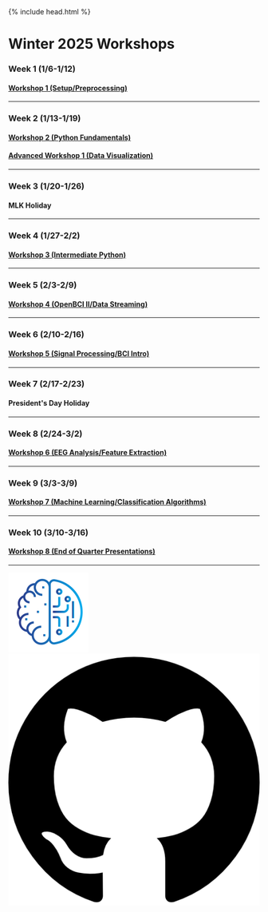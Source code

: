<head>
  {% include head.html %}
  <title>CruX GitHub Page Home</title>
  <link rel="icon" type="image/x-icon" href="../images/favicon.ico">
</head>

<link rel="stylesheet" href="../css/styles.css">

# Winter 2025 Workshops


### Week 1 (1/6-1/12)
#### [Workshop 1 (Setup/Preprocessing)](https://drive.google.com/drive/u/1/folders/1NaXX6BsD9aTMzpTVC4By7oBNL2Qyp1pX)
---
### Week 2 (1/13-1/19)
#### [Workshop 2 (Python Fundamentals)](https://drive.google.com/drive/u/1/folders/1SbOb7IwJqpZLvDSC7w-EXD20WeobdCQ5)
#### [Advanced Workshop 1 (Data Visualization)](https://drive.google.com/drive/u/1/folders/1C8ASQN33sJ0U3dLd542kQBoIwd4qS-eD)
---

### Week 3 (1/20-1/26)
#### MLK Holiday
---
### Week 4 (1/27-2/2)
#### [Workshop 3 (Intermediate Python)](https://drive.google.com/drive/u/1/folders/1nnb3PFG5fWTaabronMR-OImTolXf4Xq-)
---
### Week 5 (2/3-2/9)
#### [Workshop 4 (OpenBCI II/Data Streaming)](https://drive.google.com/drive/u/1/folders/1otB_0wD743qrS3f0o9RCeRacN0Whd_p2)
---

### Week 6 (2/10-2/16)
#### [Workshop 5 (Signal Processing/BCI Intro)](https://drive.google.com/drive/u/1/folders/1Ncra9sj_75Pgnh5NfYTmd7vXngkAWthy)
---

### Week 7 (2/17-2/23)
#### President's Day Holiday
---

### Week 8 (2/24-3/2)
#### [Workshop 6 (EEG Analysis/Feature Extraction)](https://drive.google.com/drive/u/1/folders/1zBCckxlZqzAZudksLwOAculWmattV1oJ)
---

### Week 9 (3/3-3/9)
#### [Workshop 7 (Machine Learning/Classification Algorithms)](https://drive.google.com/drive/u/1/folders/1MxKD2xwB6mZaYfryePV56xzwj1fJ7HC7)
---
### Week 10 (3/10-3/16)
#### [Workshop 8 (End of Quarter Presentations)](https://drive.google.com/drive/u/1/folders/1xwRtULHY24l5WUjDfMPPHIBe9oJXNGD2)
---

<footer>
    <div id = "images">
        <a href="https://cruxucla.com">
        <img  class = "logo" border = "0" src = "../images/cruxUclaLogo.webp" alt = "CruX UCLA"/>
        </a>
        <a href="https://github.com/CruXUCLA">
        <img class = "logo" border = "0" src = "../images/githubLogo.png" alt = "Github"/>
        </a>
    </div>
</footer>
